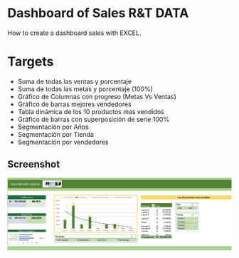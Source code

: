 # Dashboard of Sales R&T DATA

How to create a dashboard sales with EXCEL.

# Targets
* Suma de todas las ventas y porcentaje 
* Suma de todas las metas y porcentaje (100%)
* Gráfico de Columnas con progreso (Metas Vs Ventas)
* Gráfico de barras mejores vendedores 
* Tabla dinámica de los 10 productos mas vendidos
* Gráfico de barras con superposición de serie 100%
* Segmentación por Años
* Segmentación por Tienda
* Segmentación por vendedores

## Screenshot

![](dashboard.jpg)

